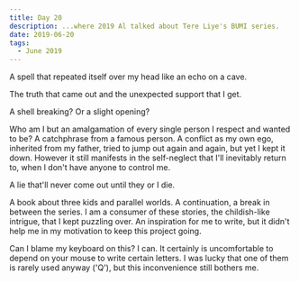 ```yaml
---
title: Day 20
description: ...where 2019 Al talked about Tere Liye's BUMI series.
date: 2019-06-20
tags:
  - June 2019
---
```


A spell that repeated itself over my head like an echo on a cave.

The truth that came out and the unexpected support that I get.

A shell breaking? Or a slight opening?

Who am I but an amalgamation of every single person I respect and wanted to be? A catchphrase from a famous person. A conflict as my own ego, inherited from my father, tried to jump out again and again, but yet I kept it down. However it still manifests in the self-neglect that I'll inevitably return to, when I don't have anyone to control me.

A lie that'll never come out until they or I die.

A book about three kids and parallel worlds. A continuation, a break in between the series. I am a consumer of these stories, the childish-like intrigue, that I kept puzzling over. An inspiration for me to write, but it didn't help me in my motivation to keep this project going. 

Can I blame my keyboard on this? I can. It certainly is uncomfortable to depend on your mouse to write certain letters. I was lucky that one of them is rarely used anyway ('Q'), but this inconvenience still bothers me.




